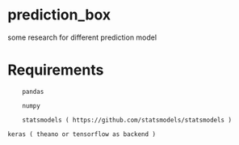 # prediction_box
some research for different prediction model


# Requirements

        pandas

        numpy

        statsmodels ( https://github.com/statsmodels/statsmodels )

	keras ( theano or tensorflow as backend )
